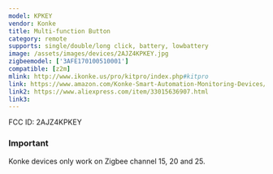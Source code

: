 ```yaml
---
model: KPKEY
vendor: Konke
title: Multi-function Button
category: remote
supports: single/double/long click, battery, lowbattery
image: /assets/images/devices/2AJZ4KPKEY.jpg
zigbeemodel: ['3AFE170100510001']
compatible: [z2m]
mlink: http://www.ikonke.us/pro/kitpro/index.php#kitpro
link: https://www.amazon.com/Konke-Smart-Automation-Monitoring-Devices/dp/B07QSDK31S
link2: https://www.aliexpress.com/item/33015636907.html
link3: 
---
```

FCC ID: 2AJZ4KPKEY

### Important
Konke devices only work on Zigbee channel 15, 20 and 25. 